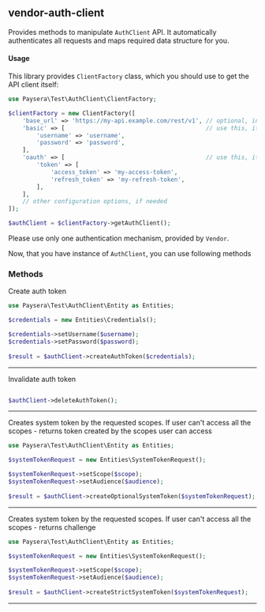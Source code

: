 
## vendor-auth-client

Provides methods to manipulate `AuthClient` API.
It automatically authenticates all requests and maps required data structure for you.

#### Usage

This library provides `ClientFactory` class, which you should use to get the API client itself:

```php
use Paysera\Test\AuthClient\ClientFactory;

$clientFactory = new ClientFactory([
    'base_url' => 'https://my-api.example.com/rest/v1', // optional, in case you need a custom one.
    'basic' => [                                        // use this, it API requires Basic authentication.
        'username' => 'username',
        'password' => 'password',
    ],
    'oauth' => [                                        // use this, it API requires OAuth v2 authentication.
        'token' => [
            'access_token' => 'my-access-token',
            'refresh_token' => 'my-refresh-token',
        ],
    ],
    // other configuration options, if needed
]);

$authClient = $clientFactory->getAuthClient();
```

Please use only one authentication mechanism, provided by `Vendor`.

Now, that you have instance of `AuthClient`, you can use following methods
### Methods

    
Create auth token


```php
use Paysera\Test\AuthClient\Entity as Entities;

$credentials = new Entities\Credentials();

$credentials->setUsername($username);
$credentials->setPassword($password);
    
$result = $authClient->createAuthToken($credentials);
```
---

Invalidate auth token


```php

$authClient->deleteAuthToken();
```
---


Creates system token by the requested scopes. If user can&#039;t access all the scopes - returns token created by the scopes user can access


```php
use Paysera\Test\AuthClient\Entity as Entities;

$systemTokenRequest = new Entities\SystemTokenRequest();

$systemTokenRequest->setScope($scope);
$systemTokenRequest->setAudience($audience);
    
$result = $authClient->createOptionalSystemToken($systemTokenRequest);
```
---


Creates system token by the requested scopes. If user can&#039;t access all the scopes - returns challenge


```php
use Paysera\Test\AuthClient\Entity as Entities;

$systemTokenRequest = new Entities\SystemTokenRequest();

$systemTokenRequest->setScope($scope);
$systemTokenRequest->setAudience($audience);
    
$result = $authClient->createStrictSystemToken($systemTokenRequest);
```
---




